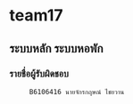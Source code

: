 # team17

## ระบบหลัก ระบบหอพัก

### รายชื่อผู้รับผิดชอบ

```
     B6106416 นายจักรกฤษณ์ ไชยวาน
```


